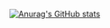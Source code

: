 [![Anurag's GitHub stats](https://github-readme-stats.vercel.app/api?username=annaroos)](https://github.com/anuraghazra/github-readme-stats)
